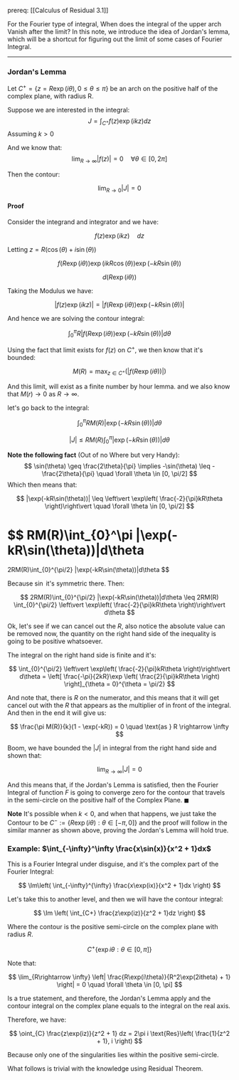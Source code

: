 prereq: [[Calculus of Residual 3.1]]

For the Fourier type of integral, When does the integral of the upper arch Vanish after the limit? In this note, we introduce the idea of Jordan's lemma, which will be a shortcut for figuring out the limit of some cases of Fourier Integral. 

---
### Jordan's Lemma 

Let $C^+ = \{z = R\exp(i\theta), 0 \leq \theta \leq \pi\}$ be an arch on the positive half of the complex plane, with radius R. 

Suppose we are interested in the integral: 
$$
J = \int_{C^+} f(z) \exp(ikz)dz
$$
Assuming $k > 0$

And we know that: 
$$
\lim_{R\rightarrow \infty} |f(z)| = 0 \quad \forall \theta \in [0, 2\pi]
$$

Then the contour: 

$$
\lim_{R\rightarrow 0} |J| = 0
$$

#### Proof

Consider the integrand and integrator and we have: 

$$
f(z)\exp(ikz) \quad dz
$$

Letting $z = R(\cos(\theta) + i\sin(\theta))$

$$
f(R\exp(i\theta))\exp(ikR\cos(\theta))\exp(-kR\sin(\theta))
$$

$$
d(R\exp(i\theta))
$$

Taking the Modulus we have: 

$$
|f(z)\exp(ikz)| = |f(R\exp(i\theta))\exp(-kR\sin(\theta))|
$$

And hence we are solving the contour integral: 

$$
\int_{0}^\pi R|f(R\exp(i\theta))\exp(-kR\sin(\theta))|d\theta
$$

Using the fact that limit exists for $f(z)$ on $C^+$, we then know that it's bounded: 

$$
M(R) = \max_{z\in C^+}(|f(R\exp(i\theta))|)
$$

And this limit, will exist as a finite number by hour lemma. and we also know that $M(r)\rightarrow 0$ as $R\rightarrow \infty$. 

let's go back to the integral: 

$$
\int_{0}^\pi RM(R)|\exp(-kR\sin(\theta))|d\theta
$$

$$
|J| \leq RM(R)\int_{0}^\pi |\exp(-kR\sin(\theta))|d\theta
$$

**Note the following fact** (Out of no Where but very Handy): 
$$
\sin(\theta) \geq \frac{2\theta}{\pi} \implies -\sin(\theta) \leq -\frac{2\theta}{\pi} \quad \forall \theta \in [0, \pi/2]
$$
Which then means that: 

$$
|\exp(-kR\sin(\theta))| \leq 
\left\vert \exp\left( 
	\frac{-2}{\pi}kR\theta
\right)\right\vert \quad \forall \theta \in [0, \pi/2]
$$


$$
RM(R)\int_{0}^\pi |\exp(-kR\sin(\theta))|d\theta 
= 
2RM(R)\int_{0}^{\pi/2} |\exp(-kR\sin(\theta))|d\theta
$$

Because $\sin$ it's symmetric there. 
Then: 

$$
2RM(R)\int_{0}^{\pi/2} |\exp(-kR\sin(\theta))|d\theta \leq 
2RM(R)
\int_{0}^{\pi/2}
\left\vert \exp\left( 
	\frac{-2}{\pi}kR\theta
\right)\right\vert d\theta
$$

Ok, let's see if we can cancel out the $R$, also notice the absolute value can be removed now, the quantity on the right hand side of the inequality is going to be positive whatsoever. 

The integral on the right hand side is finite and it's: 

$$
\int_{0}^{\pi/2}
\left\vert \exp\left( 
	\frac{-2}{\pi}kR\theta
\right)\right\vert d\theta = 
\left[ 
\frac{-\pi}{2kR}\exp 
	\left( 
		\frac{2}{\pi}kR\theta
	\right)
\right]_{\theta = 0}^{\theta = \pi/2}
$$

And note that, there is $R$ on the numerator, and this means that it will get cancel  out with the $R$ that appears as the multiplier of in front of the integral. And then in the end it will give us: 

$$
\frac{\pi M(R)}{k}(1 - \exp(-kR)) = 0 \quad \text{as } R \rightarrow \infty
$$

Boom, we have bounded the $|J|$ in integral from the right hand side and shown that: 

$$
\lim_{R \rightarrow \infty} |J| = 0 
$$

And this means that, if the Jordan's Lemma is satisfied, then the Fourier Integral of function $F$ is going to converge zero for the contour that travels in the semi-circle on the positive half of the Complex Plane. $\blacksquare$


**Note**
It's possible when $k < 0$, and when that happens, we just take the Contour to be $C^{-} := \{ R\exp(i\theta): \theta \in [-\pi, 0]\}$ and the proof will follow in the similar manner as shown above, proving the Jordan's Lemma will hold true. 

### Example: $\int_{-\infty}^\infty \frac{x\sin(x)}{x^2 + 1}dx$

This is a Fourier Integral under disguise, and it's the complex part of the Fourier Integral: 

$$
\Im\left( 
\int_{-\infty}^{\infty} \frac{x\exp(ix)}{x^2 + 1}dx
\right) 
$$

Let's take this to another level, and then we will have the contour integral: 

$$
\Im \left( 
	\int_{C+} \frac{z\exp(iz)}{z^2 + 1}dz
\right)
$$

Where the contour is the positive semi-circle on the complex plane with radius $R$. 

$$C^{+}\{\exp{i\theta}: \theta \in [0, \pi]\}$$

Note that: 

$$
\lim_{R\rightarrow \infty}
\left|
	\frac{R\exp(i\theta)}{R^2\exp(2itheta) + 1}
\right| = 0 \quad \forall \theta \in [0, \pi]
$$

Is a true statement, and therefore, the Jordan's Lemma apply and the contour integral on the complex plane equals to the integral on the real axis. 

Therefore, we have: 

$$
\oint_{C} \frac{z\exp(iz)}{z^2 + 1} dz = 2\pi i \text{Res}\left(
\frac{1}{z^2 + 1}, i
\right)
$$

Because only one of the singularities lies within the positive semi-circle. 

What follows is trivial with the knowledge using Residual Theorem. 